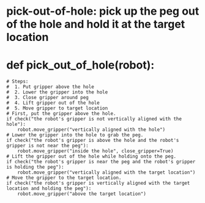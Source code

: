 # pick-out-of-hole: pick up the peg out of the hole and hold it at the target location
# def pick_out_of_hole(robot):
    # Steps:
    #  1. Put gripper above the hole
    #  2. Lower the gripper into the hole
    #  3. Close gripper around peg
    #  4. Lift gripper out of the hole
    #  5. Move gripper to target location
    # First, put the gripper above the hole.
    if check("the robot's gripper is not vertically aligned with the hole"):
        robot.move_gripper("vertically aligned with the hole")
    # Lower the gripper into the hole to grab the peg.
    if check("the robot's gripper is above the hole and the robot's gripper is not near the peg"):
        robot.move_gripper("inside the hole", close_gripper=True)
    # Lift the gripper out of the hole while holding onto the peg.
    if check("the robot's gripper is near the peg and the robot's gripper is holding the peg"):
        robot.move_gripper("vertically aligned with the target location")
    # Move the gripper to the target location.
    if check("the robot's gripper is vertically aligned with the target location and holding the peg"):
        robot.move_gripper("above the target location")